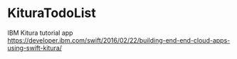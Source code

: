 # KituraTodoList

IBM Kitura tutorial app
https://developer.ibm.com/swift/2016/02/22/building-end-end-cloud-apps-using-swift-kitura/

